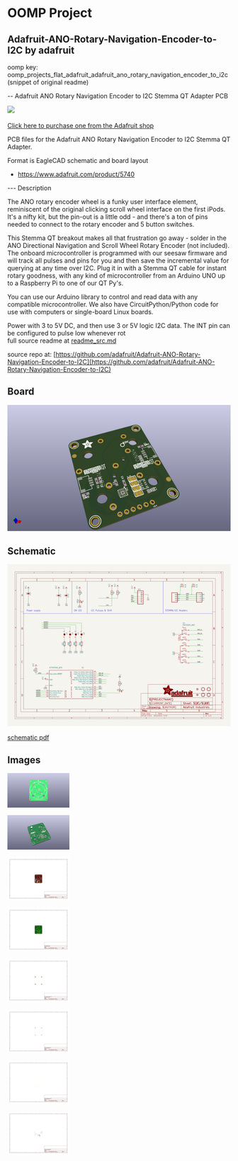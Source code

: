 # OOMP Project  
## Adafruit-ANO-Rotary-Navigation-Encoder-to-I2C  by adafruit  
  
oomp key: oomp_projects_flat_adafruit_adafruit_ano_rotary_navigation_encoder_to_i2c  
(snippet of original readme)  
  
-- Adafruit ANO Rotary Navigation Encoder to I2C Stemma QT Adapter PCB  
  
<a href="http://www.adafruit.com/products/5740"><img src="assets/5740.jpg?raw=true" width="500px"><br/>  
Click here to purchase one from the Adafruit shop</a>  
  
PCB files for the Adafruit ANO Rotary Navigation Encoder to I2C Stemma QT Adapter.   
  
Format is EagleCAD schematic and board layout  
* https://www.adafruit.com/product/5740  
  
--- Description  
  
The ANO rotary encoder wheel is a funky user interface element, reminiscent of the original clicking scroll wheel interface on the first iPods. It's a nifty kit, but the pin-out is a little odd - and there's a ton of pins needed to connect to the rotary encoder and 5 button switches.  
  
This Stemma QT breakout makes all that frustration go away - solder in the ANO Directional Navigation and Scroll Wheel Rotary Encoder (not included). The onboard microcontroller is programmed with our seesaw firmware and will track all pulses and pins for you and then save the incremental value for querying at any time over I2C. Plug it in with a Stemma QT cable for instant rotary goodness, with any kind of microcontroller from an Arduino UNO up to a Raspberry Pi to one of our QT Py's.  
  
You can use our Arduino library to control and read data with any compatible microcontroller. We also have CircuitPython/Python code for use with computers or single-board Linux boards.  
  
Power with 3 to 5V DC, and then use 3 or 5V logic I2C data. The INT pin can be configured to pulse low whenever rot  
  full source readme at [readme_src.md](readme_src.md)  
  
source repo at: [https://github.com/adafruit/Adafruit-ANO-Rotary-Navigation-Encoder-to-I2C](https://github.com/adafruit/Adafruit-ANO-Rotary-Navigation-Encoder-to-I2C)  
## Board  
  
[![working_3d.png](working_3d_600.png)](working_3d.png)  
## Schematic  
  
[![working_schematic.png](working_schematic_600.png)](working_schematic.png)  
  
[schematic pdf](working_schematic.pdf)  
## Images  
  
[![working_3D_bottom.png](working_3D_bottom_140.png)](working_3D_bottom.png)  
  
[![working_3D_top.png](working_3D_top_140.png)](working_3D_top.png)  
  
[![working_assembly_page_01.png](working_assembly_page_01_140.png)](working_assembly_page_01.png)  
  
[![working_assembly_page_02.png](working_assembly_page_02_140.png)](working_assembly_page_02.png)  
  
[![working_assembly_page_03.png](working_assembly_page_03_140.png)](working_assembly_page_03.png)  
  
[![working_assembly_page_04.png](working_assembly_page_04_140.png)](working_assembly_page_04.png)  
  
[![working_assembly_page_05.png](working_assembly_page_05_140.png)](working_assembly_page_05.png)  
  
[![working_assembly_page_06.png](working_assembly_page_06_140.png)](working_assembly_page_06.png)  
